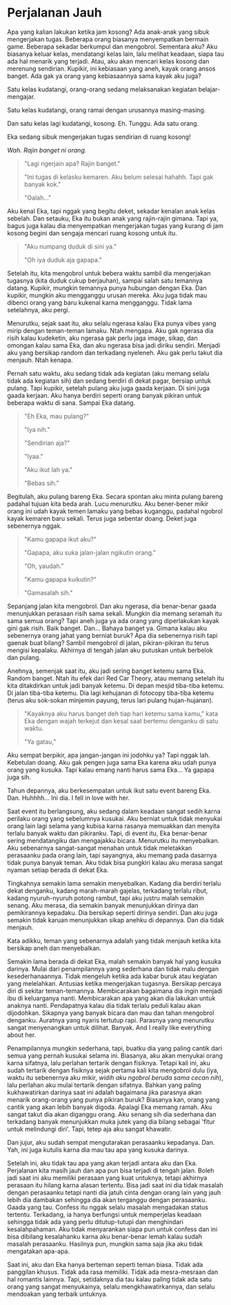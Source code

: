 # Perjalanan Jauh

Apa yang kalian lakukan ketika jam kosong? Ada anak-anak yang sibuk mengerjakan tugas. Beberapa orang biasanya menyempatkan bermain game. Beberapa sekadar berkumpul dan mengobrol. Sementara aku? Aku biasanya keluar kelas, mendatangi kelas lain, lalu melihat keadaan, siapa tau ada hal menarik yang terjadi. Atau, aku akan mencari kelas kosong dan merenung sendirian. Kupikir, ini kebiasaan yang aneh, kayak orang ansos banget. Ada gak ya orang yang kebiasaannya sama kayak aku juga?

Satu kelas kudatangi, orang-orang sedang melaksanakan kegiatan belajar-mengajar.

Satu kelas kudatangi, orang ramai dengan urusannya masing-masing.

Dan satu kelas lagi kudatangi, kosong. Eh. Tunggu. Ada satu orang.

Eka sedang sibuk mengerjakan tugas sendirian di ruang kosong!

*Wah. Rajin banget ni orang.*

> "Lagi ngerjain apa? Rajin banget."
>
> "Ini tugas di kelasku kemaren. Aku belum selesai hahahh. Tapi gak banyak kok."
>
> "Oalah..."

Aku kenal Eka, tapi nggak yang begitu deket, sekadar kenalan anak kelas sebelah. Dan setauku, Eka itu bukan anak yang rajin-rajin gimana. Tapi ya, bagus juga kalau dia menyempatkan mengerjakan tugas yang kurang di jam kosong begini dan sengaja mencari ruang kosong untuk itu.

> "Aku numpang duduk di sini ya."
>
> "Oh iya duduk aja gapapa."

Setelah itu, kita mengobrol untuk bebera waktu sambil dia mengerjakan tugasnya (kita duduk cukup berjauhan), sampai salah satu temannya datang. Kupikir, mungkin temannya punya hubungan dengan Eka. Dan kupikir, mungkin aku mengganggu urusan mereka. Aku juga tidak mau dibenci orang yang baru kukenal karna mengganggu. Tidak lama setelahnya, aku pergi.

Menurutku, sejak saat itu, aku selalu ngerasa kalau Eka punya vibes yang mirip dengan teman-teman lamaku. Ntah mengapa. Aku gak ngerasa dia risih kalau kudeketin, aku ngerasa gak perlu jaga image, sikap, dan omongan kalau sama Eka, dan aku ngerasa bisa jadi diriku sendiri. Menjadi aku yang bersikap random dan terkadang nyeleneh. Aku gak perlu takut dia menjauh. Ntah kenapa.

Pernah satu waktu, aku sedang tidak ada kegiatan (aku memang selalu tidak ada kegiatan sih) dan sedang berdiri di dekat pagar, bersiap untuk pulang. Tapi kupikir, setelah pulang aku juga gaada kerjaan. Di sini juga gaada kerjaan. Aku hanya berdiri seperti orang banyak pikiran untuk beberapa waktu di sana. Sampai Eka datang.

> "Eh Eka, mau pulang?"
>
> "Iya nih."
>
> "Sendirian aja?"
>
> "Iyaa."
>
> "Aku ikut lah ya."
>
> "Bebas sih."

Begitulah, aku pulang bareng Eka. Secara spontan aku minta pulang bareng padahal tujuan kita beda arah. Lucu menurutku. Aku bener-bener mikir orang ini udah kayak temen lamaku yang bebas kuganggu, padahal ngobrol kayak kemaren baru sekali. Terus juga sebentar doang. Deket juga sebenernya nggak.

> "Kamu gapapa ikut aku?"
>
> "Gapapa, aku suka jalan-jalan ngikutin orang."
>
> "Oh, yaudah."
>
> "Kamu gapapa kuikutin?"
>
> "Gamasalah sih."

Sepanjang jalan kita mengobrol. Dan aku ngerasa, dia benar-benar gaada menunjukkan perasaan risih sama sekali. Mungkin dia memang seramah itu sama semua orang? Tapi aneh juga ya ada orang yang diperlakukan kayak gini gak risih. Baik banget. Dan... Bahaya banget ya. Gimana kalau aku sebenernya orang jahat yang berniat buruk? Apa dia sebenernya risih tapi gaenak buat bilang? Sambil mengobrol di jalan, pikiran-pikiran itu terus mengisi kepalaku. Akhirnya di tengah jalan aku putuskan untuk berbelok dan pulang.

Anehnya, semenjak saat itu, aku jadi sering banget ketemu sama Eka. Random banget. Ntah itu efek dari Red Car Theory, atau memang setelah itu kita ditakdirkan untuk jadi banyak ketemu. Di depan mesjid tiba-tiba ketemu. Di jalan tiba-tiba ketemu. Dia lagi kehujanan di fotocopy tiba-tiba ketemu (terus aku sok-sokan minjemin payung, terus lari pulang hujan-hujanan).

> "Kayaknya aku harus banget deh tiap hari ketemu sama kamu," kata Eka dengan wajah terkejut dan kesal saat bertemu denganku di satu waktu.
>
> "Ya gatau,"

Aku sempat berpikir, apa jangan-jangan ini jodohku ya? Tapi nggak lah. Kebetulan doang. Aku gak pengen juga sama Eka karena aku udah punya orang yang kusuka. Tapi kalau emang nanti harus sama Eka... Ya gapapa juga sih.

Tahun depannya, aku berkesempatan untuk ikut satu event bareng Eka. Dan. Huhhhh... Ini dia. I fell in love with her.

Saat event itu berlangsung, aku sedang dalam keadaan sangat sedih karna perilaku orang yang sebelumnya kusukai. Aku berniat untuk tidak menyukai orang lain lagi selama yang kubisa karna rasanya memuakkan dan menyita terlalu banyak waktu dan pikiranku. Tapi, di event itu, Eka benar-benar sering mendatangiku dan mengajakku bicara. Menurutku itu menyebalkan. Aku sebenarnya sangat-sangat menahan untuk tidak meletakkan perasaanku pada orang lain, tapi sayangnya, aku memang pada dasarnya tidak punya banyak teman. Aku tidak bisa pungkiri kalau aku merasa sangat nyaman setiap berada di dekat Eka.

Tingkahnya semakin lama semakin menyebalkan. Kadang dia berdiri terlalu dekat denganku, kadang marah-marah gajelas, terkadang terlalu ribut, kadang nyuruh-nyuruh potong rambut, tapi aku justru malah semakin senang. Aku merasa, dia semakin banyak menunjukkan dirinya dan pemikirannya kepadaku. Dia bersikap seperti dirinya sendiri. Dan aku juga semakin tidak karuan menunjukkan sikap anehku di depannya. Dan dia tidak menjauh.

Kata adikku, teman yang sebenarnya adalah yang tidak menjauh ketika kita bersikap aneh dan menyebalkan.

Semakin lama berada di dekat Eka, malah semakin banyak hal yang kusuka darinya. Mulai dari penampilannya yang sederhana dan tidak malu dengan kesederhanaannya. Tidak mengeluh ketika ada kabar buruk atau kegiatan yang melelahkan. Antusias ketika mengerjakan tugasnya. Bersikap percaya diri di sekitar teman-temannya. Membicarakan bagaimana dia ingin menjadi ibu di keluarganya nanti. Membicarakan apa yang akan dia lakukan untuk anaknya nanti. Pendapatnya kalau dia tidak terlalu peduli kalau akan dijodohkan. Sikapnya yang banyak bicara dan mau dan tahan mengobrol denganku. Auratnya yang nyaris tertutup rapi. Parasnya yang menurutku sangat menyenangkan untuk dilihat. Banyak. And I really like everything about her.

Penampilannya mungkin sederhana, tapi, buatku dia yang paling cantik dari semua yang pernah kusukai selama ini. Biasanya, aku akan menyukai orang karna sifatnya, lalu perlahan tertarik dengan fisiknya. Tetapi kali ini, aku sudah tertarik dengan fisiknya sejak pertama kali kita mengobrol dulu (iya, waktu itu sebenernya aku mikir, *widih aku ngobrol beruda sama cecan nih*), lalu perlahan aku mulai tertarik dengan sifatnya. Bahkan yang paling kukhawatirkan darinya saat ini adalah bagaimana jika parasnya akan menarik orang-orang yang punya pikiran buruk? Biasanya kan, orang yang cantik yang akan lebih banyak digoda. Apalagi Eka memang ramah. Aku sangat takut dia akan diganggu orang. Aku senang sih dia sederhana dan terkadang banyak menunjukkan muka jutek yang dia bilang sebagai 'fitur untuk melindungi diri'. Tapi, tetep aja aku sangat khawatir.

Dan jujur, aku sudah sempat mengutarakan perasaanku kepadanya. Dan. Yah, ini juga kutulis karna dia mau tau apa yang kusuka darinya.

Setelah ini, aku tidak tau apa yang akan terjadi antara aku dan Eka. Perjalanan kita masih jauh dan apa pun bisa terjadi di tengah jalan. Boleh jadi saat ini aku memiliki perasaan yang kuat untuknya, tetapi akhirnya perasaan itu hilang karna alasan tertentu. Bisa jadi saat ini dia tidak masalah dengan perasaanku tetapi nanti dia jatuh cinta dengan orang lain yang jauh lebih dia dambakan sehingga dia akan terganggu dengan perasaanku. Gaada yang tau. Confess itu nggak selalu masalah mengadakan status tertentu. Terkadang, ia hanya berfungsi untuk memperjelas keadaan sehingga tidak ada yang perlu ditutup-tutupi dan menghindari kesalahpahaman. Aku tidak menyarankan siapa pun untuk confess dan ini bisa dibilang kesalahanku karna aku benar-benar lemah kalau sudah masalah perasaanku. Hasilnya pun, mungkin sama saja jika aku tidak mengatakan apa-apa.

Saat ini, aku dan Eka hanya berteman seperti teman biasa. Tidak ada panggilan khusus. Tidak ada rasa memiliki. Tidak ada mesra-mesraan dan hal romantis lainnya. Tapi, setidaknya dia tau kalau paling tidak ada satu orang yang sangat menyukainya, selalu mengkhawatirkannya, dan selalu mendoakan yang terbaik untuknya.
